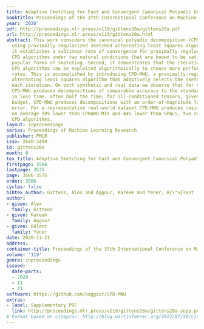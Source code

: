 ```yaml
---
title: Adaptive Sketching for Fast and Convergent Canonical Polyadic Decomposition
booktitle: Proceedings of the 37th International Conference on Machine Learning
year: '2020'
pdf: http://proceedings.mlr.press/v119/gittens20a/gittens20a.pdf
url: http://proceedings.mlr.press/v119/gittens20a.html
abstract: This work considers the canonical polyadic decomposition (CPD) of tensors
  using proximally regularized sketched alternating least squares algorithms. First,
  it establishes a sublinear rate of convergence for proximally regularized sketched
  CPD algorithms under two natural conditions that are known to be satisfied by many
  popular forms of sketching. Second, it demonstrates that the iterative nature of
  CPD algorithms can be exploited algorithmically to choose more performant sketching
  rates. This is accomplished by introducing CPD-MWU, a proximally-regularized sketched
  alternating least squares algorithm that adaptively selects the sketching rate at
  each iteration. On both synthetic and real data we observe that for noisy tensors
  CPD-MWU produces decompositions of comparable accuracy to the standard CPD decomposition
  in less time, often half the time; for ill-conditioned tensors, given the same time
  budget, CPD-MWU produces decompositions with an order-of-magnitude lower relative
  error. For a representative real-world dataset CPD-MWU produces residual errors
  on average 20% lower than CPRAND-MIX and 44% lower than SPALS, two recent sketched
  CPD algorithms.
layout: inproceedings
series: Proceedings of Machine Learning Research
publisher: PMLR
issn: 2640-3498
id: gittens20a
month: 0
tex_title: Adaptive Sketching for Fast and Convergent Canonical Polyadic Decomposition
firstpage: 3566
lastpage: 3575
page: 3566-3575
order: 3566
cycles: false
bibtex_author: Gittens, Alex and Aggour, Kareem and Yener, B{\"u}lent
author:
- given: Alex
  family: Gittens
- given: Kareem
  family: Aggour
- given: Bülent
  family: Yener
date: 2020-11-21
address: 
container-title: Proceedings of the 37th International Conference on Machine Learning
volume: '119'
genre: inproceedings
issued:
  date-parts:
  - 2020
  - 11
  - 21
software: https://github.com/kaggour/CPD-MWU
extras:
- label: Supplementary PDF
  link: http://proceedings.mlr.press/v119/gittens20a/gittens20a-supp.pdf
# Format based on citeproc: http://blog.martinfenner.org/2013/07/30/citeproc-yaml-for-bibliographies/
---
```

